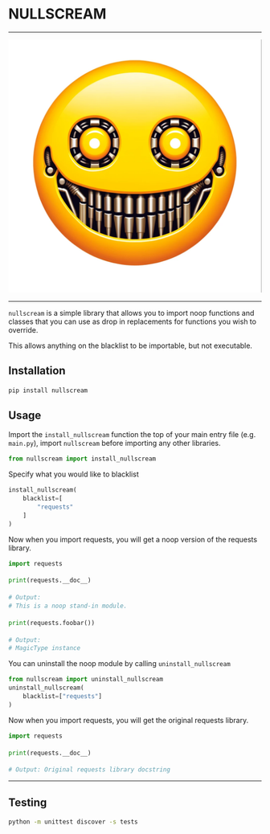 # NULLSCREAM

---

![img.png](img.png)

---

`nullscream` is a simple library that allows you to
import noop functions and classes that you can use as drop in replacements for functions you wish to override.

This allows anything on the blacklist to be importable, but not executable.

## Installation

```bash
pip install nullscream
```

## Usage

Import the `install_nullscream` function the top of your main entry file (e.g. `main.py`), import `nullscream` before 
importing any other libraries.

```python
from nullscream import install_nullscream
```

Specify what you would like to blacklist

```python
install_nullscream(
    blacklist=[
        "requests"
    ]
)
```

Now when you import requests, you will get a noop version of the requests library.

```python
import requests

print(requests.__doc__)

# Output:
# This is a noop stand-in module.

print(requests.foobar())

# Output:
# MagicType instance
```

You can uninstall the noop module by calling `uninstall_nullscream`

```python
from nullscream import uninstall_nullscream
uninstall_nullscream(
    blacklist=["requests"]
)
```

Now when you import requests, you will get the original requests library.

```python
import requests

print(requests.__doc__)

# Output: Original requests library docstring
```

---

## Testing

```bash
python -m unittest discover -s tests
```
